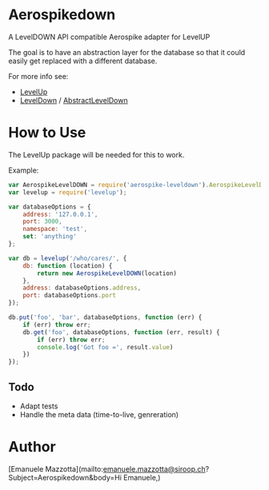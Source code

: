 # Aerospikedown
A LevelDOWN API compatible Aerospike adapter for LevelUP

The goal is to have an abstraction layer for the database so that it could
easily get replaced with a different database.

For more info see:
* [LevelUp](https://github.com/Level/levelup)
* [LevelDown](https://github.com/Level/leveldown) / [AbstractLevelDown](https://github.com/Level/abstract-leveldown)

# How to Use

The LevelUp package will be needed for this to work.

Example:

```js
var AerospikeLevelDOWN = require('aerospike-leveldown').AerospikeLevelDOWN;
var levelup = require('levelup');

var databaseOptions = {
    address: '127.0.0.1',
    port: 3000,
    namespace: 'test',
    set: 'anything'
};

var db = levelup('/who/cares/', {
    db: function (location) {
        return new AerospikeLevelDOWN(location)
    },
    address: databaseOptions.address,
    port: databaseOptions.port
});

db.put('foo', 'bar', databaseOptions, function (err) {
    if (err) throw err;
    db.get('foo', databaseOptions, function (err, result) {
        if (err) throw err;
        console.log('Got foo =', result.value)
    })
});
```

## Todo

* Adapt tests
* Handle the meta data (time-to-live, genreration)

# Author

[Emanuele Mazzotta](mailto:emanuele.mazzotta@siroop.ch?Subject=Aerospikedown&body=Hi Emanuele,)